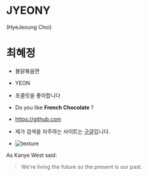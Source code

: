 # JYEONY
(HyeJeoung Choi)


# 최혜정
* 불닭볶음면
 * YEON
 * 초콜릿을 좋아합니다
 * Do you like **French Chocolate** ?
 
 * https://github.com
 
 * 제가 검색을 자주하는 사이트는 [구글](https://google.com)입니다.

* ![texture](https://img.freepik.com/free-photo/canvas-texture-background-with-abstract-blue-colorful-art-painting_64749-1546.jpg?size=626&ext=jpg)

As Kanye West said:

> We're living the future so
> the present is our past.

